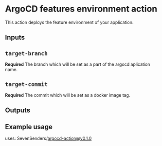 # ArgoCD features environment action

This action deploys the feature environment of your application.

## Inputs

## `target-branch`

**Required** The branch which will be set as a part of the argocd aplication name.

## `target-commit`

**Required** The commit which will be set as a docker image tag.

## Outputs

##

## Example usage

uses: SevenSenders/argocd-action@v0.1.0